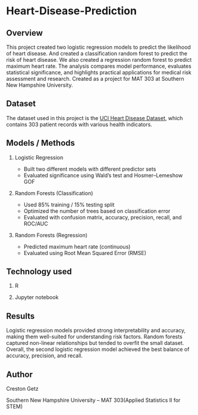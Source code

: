 # Heart-Disease-Prediction

## Overview
This project created two logistic regression models to predict the likelihood of heart disease. And created a classification random forest to predict the risk of heart disease. We also created a regression random forest to predict maximum heart rate. The analysis compares model performance, evaluates statistical significance, and highlights practical applications for medical risk assessment and research. Created as a project for MAT 303 at Southern New Hampshire University.


## Dataset
The dataset used in this project is the [UCI Heart Disease Dataset](https://archive.ics.uci.edu/dataset/45/heart+disease), which contains 303 patient records with various health indicators.


## Models / Methods
1. Logistic Regression
   *  Built two different models with different predictor sets
   *  Evaluated significance using Wald’s test and Hosmer–Lemeshow GOF  

2. Random Forests (Classification)
   * Used 85% training / 15% testing split
   * Optimized the number of trees based on classification error
   * Evaluated with confusion matrix, accuracy, precision, recall, and ROC/AUC

3. Random Forests (Regression)
   * Predicted maximum heart rate (continuous)
   * Evaluated using Root Mean Squared Error (RMSE)


## Technology used
1. R

2. Jupyter notebook


## Results 
Logistic regression models provided strong interpretability and accuracy, making them well-suited for understanding risk factors. Random forests captured non-linear relationships but tended to overfit the small dataset. Overall, the second logistic regression model achieved the best balance of accuracy, precision, and recall.


## Author 
Creston Getz

Southern New Hampshire University – MAT 303(Applied Statistics II for STEM)
